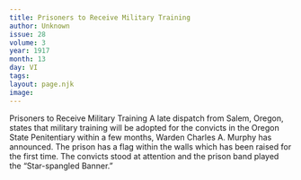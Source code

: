 ```yaml
---
title: Prisoners to Receive Military Training
author: Unknown
issue: 28
volume: 3
year: 1917
month: 13
day: VI
tags:
layout: page.njk
image:
---
```

Prisoners to Receive Military Training    A late dispatch from Salem, Oregon, states that military training will be adopted for the convicts in the Oregon State Penitentiary within a few months, Warden Charles A. Murphy has announced.       The prison has a flag within the walls which has been raised for the first time. The convicts stood at attention and the prison band played the “Star-spangled Banner.” 


